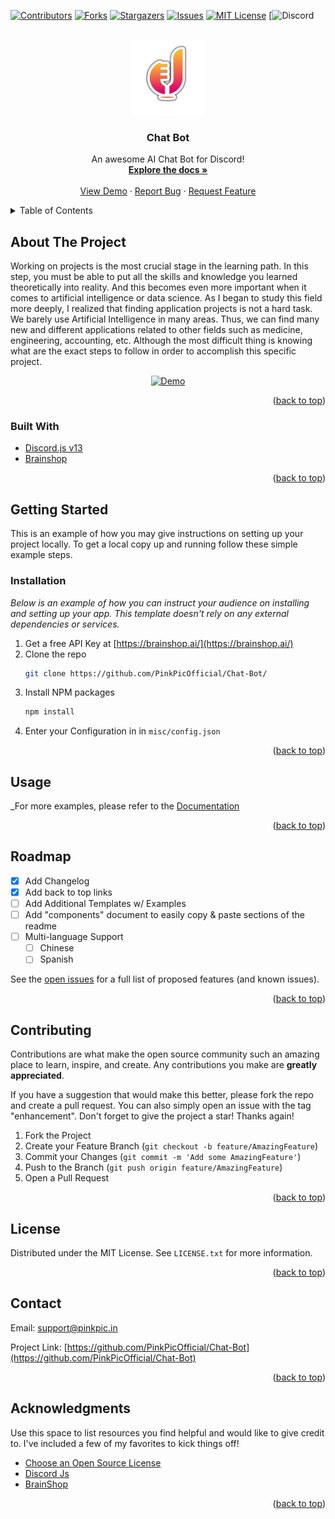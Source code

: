 <div id="top"></div>
<!--
*** Thanks for checking out the Best-README-Template. If you have a suggestion
*** that would make this better, please fork the repo and create a pull request
*** or simply open an issue with the tag "enhancement".
*** Don't forget to give the project a star!
*** Thanks again! Now go create something AMAZING! :D
-->



<!-- PROJECT SHIELDS -->
<!--
*** I'm using markdown "reference style" links for readability.
*** Reference links are enclosed in brackets [ ] instead of parentheses ( ).
*** See the bottom of this document for the declaration of the reference variables
*** for contributors-url, forks-url, etc. This is an optional, concise syntax you may use.
*** https://www.markdownguide.org/basic-syntax/#reference-style-links
-->
[![Contributors][contributors-shield]][contributors-url]
[![Forks][forks-shield]][forks-url]
[![Stargazers][stars-shield]][stars-url]
[![Issues][issues-shield]][issues-url]
[![MIT License][license-shield]][license-url]
[![Discord][discord-badge]



<!-- PROJECT LOGO -->
<br />
<div align="center">
  <a href="https://github.com/PinkPicOfficial/Chat-Bot">
    <img src="logo.png" alt="Logo" width="120" height="120">
  </a>

  <h3 align="center">Chat Bot</h3>

  <p align="center">
    An awesome AI Chat Bot for Discord!
    <br />
    <a href="https://github.com/PinkPicOfficial/Chat-Bot"><strong>Explore the docs »</strong></a>
    <br />
    <br />
    <a href="https://github.com/PinkPicOfficial/Chat-Bot">View Demo</a>
    ·
    <a href="https://github.com/PinkPicOfficial/Chat-Bot/issues">Report Bug</a>
    ·
    <a href="https://github.com/PinkPicOfficial/Chat-Bot/issues">Request Feature</a>
  </p>
</div>



<!-- TABLE OF CONTENTS -->
<details>
  <summary>Table of Contents</summary>
  <ol>
    <li><a href="#about-the-project">About The Project</a></li>
    <li><a href="#installation">Installation</a></li>
    <li><a href="#usage">Usage</a></li>
    <li><a href="#roadmap">Roadmap</a></li>
    <li><a href="#contributing">Contributing</a></li>
    <li><a href="#license">License</a></li>
    <li><a href="#contact">Contact</a></li>
    <li><a href="#acknowledgments">Acknowledgments</a></li>
  </ol>
</details>



<!-- ABOUT THE PROJECT -->
## About The Project

Working on projects is the most crucial stage in the learning path. In this step, you must be able to put all the skills and knowledge you learned theoretically into reality. And this becomes even more important when it comes to artificial intelligence or data science.
As I began to study this field more deeply, I realized that finding application projects is not a hard task. We barely use Artificial Intelligence in many areas. Thus, we can find many new and different applications related to other fields such as medicine, engineering, accounting, etc. Although the most difficult thing is knowing what are the exact steps to follow in order to accomplish this specific project.


<div align="center">
<a href="https://github.com/PinkPicOfficial/Chat-Bot">
<img src="https://i.ibb.co/nfHKXmh/demo.png" alt="Demo" width="512" height="439">
</a>
</div>

<p align="right">(<a href="#top">back to top</a>)</p>



### Built With

* [Discord.js v13](https://discordjs.guide/additional-info/changes-in-v13.html#before-you-start)
* [Brainshop](https://brainshop.ai/)

<p align="right">(<a href="#top">back to top</a>)</p>



<!-- GETTING STARTED -->
## Getting Started

This is an example of how you may give instructions on setting up your project locally.
To get a local copy up and running follow these simple example steps.


### Installation

_Below is an example of how you can instruct your audience on installing and setting up your app. This template doesn't rely on any external dependencies or services._

1. Get a free API Key at [https://brainshop.ai/](https://brainshop.ai/)
2. Clone the repo
   ```sh
   git clone https://github.com/PinkPicOfficial/Chat-Bot/
   ```
3. Install NPM packages
   ```sh
   npm install
   ```
4. Enter your Configuration in  in `misc/config.json`


<p align="right">(<a href="#top">back to top</a>)</p>



<!-- USAGE EXAMPLES -->
## Usage

_For more examples, please refer to the [Documentation](https://github.com/PinkPicOfficial/Chat-Bot)

<p align="right">(<a href="#top">back to top</a>)</p>



<!-- ROADMAP -->
## Roadmap

- [x] Add Changelog
- [x] Add back to top links
- [ ] Add Additional Templates w/ Examples
- [ ] Add "components" document to easily copy & paste sections of the readme
- [ ] Multi-language Support
    - [ ] Chinese
    - [ ] Spanish

See the [open issues](https://github.com/PinkPicOfficial/Chat-Bot/issues) for a full list of proposed features (and known issues).

<p align="right">(<a href="#top">back to top</a>)</p>



<!-- CONTRIBUTING -->
## Contributing

Contributions are what make the open source community such an amazing place to learn, inspire, and create. Any contributions you make are **greatly appreciated**.

If you have a suggestion that would make this better, please fork the repo and create a pull request. You can also simply open an issue with the tag "enhancement".
Don't forget to give the project a star! Thanks again!

1. Fork the Project
2. Create your Feature Branch (`git checkout -b feature/AmazingFeature`)
3. Commit your Changes (`git commit -m 'Add some AmazingFeature'`)
4. Push to the Branch (`git push origin feature/AmazingFeature`)
5. Open a Pull Request

<p align="right">(<a href="#top">back to top</a>)</p>



<!-- LICENSE -->
## License

Distributed under the MIT License. See `LICENSE.txt` for more information.

<p align="right">(<a href="#top">back to top</a>)</p>



<!-- CONTACT -->
## Contact

Email: support@pinkpic.in

Project Link: [https://github.com/PinkPicOfficial/Chat-Bot](https://github.com/PinkPicOfficial/Chat-Bot)

<p align="right">(<a href="#top">back to top</a>)</p>



<!-- ACKNOWLEDGMENTS -->
## Acknowledgments

Use this space to list resources you find helpful and would like to give credit to. I've included a few of my favorites to kick things off!

* [Choose an Open Source License](https://choosealicense.com)
* [Discord Js](https://discordjs.guide/additional-info/changes-in-v13.html#before-you-start)
* [BrainShop](https://brainshop.ai/)

<p align="right">(<a href="#top">back to top</a>)</p>



<!-- MARKDOWN LINKS & IMAGES -->
<!-- https://www.markdownguide.org/basic-syntax/#reference-style-links -->
[contributors-shield]: https://img.shields.io/github/contributors/PinkPicOfficial/Chat-Bot.svg?style=for-the-badge
[contributors-url]: https://github.com/PinkPicOfficial/Chat-Bot/graphs/contributors
[forks-shield]: https://img.shields.io/github/forks/PinkPicOfficial/Chat-Bot.svg?style=for-the-badge
[forks-url]: https://github.com/PinkPicOfficial/Chat-Bot/network/members
[stars-shield]: https://img.shields.io/github/stars/PinkPicOfficial/Chat-Bot.svg?style=for-the-badge
[stars-url]: https://github.com/PinkPicOfficial/Chat-Bot/stargazers
[issues-shield]: https://img.shields.io/github/issues/PinkPicOfficial/Chat-Bot.svg?style=for-the-badge
[issues-url]: https://github.com/PinkPicOfficial/Chat-Bot/issues
[license-shield]: https://img.shields.io/github/license/PinkPicOfficial/Chat-Bot.svg?style=for-the-badge
[license-url]: https://github.com/PinkPicOfficial/Chat-Bot/blob/master/LICENSE.txt
[product-screenshot]: images/screenshot.png
[discord-badge]: https://img.shields.io/badge/Discord-blueviolet
